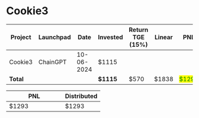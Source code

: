 # Cookie3



<table data-full-width="true"><thead><tr><th width="152">Project</th><th width="138">Launchpad</th><th width="132">Date</th><th width="133">Invested</th><th>Return TGE (15%)</th><th>Linear</th><th>PNL</th></tr></thead><tbody><tr><td>Cookie3</td><td>ChainGPT</td><td>10-06-2024</td><td>$1115</td><td></td><td></td><td></td></tr><tr><td><strong>Total</strong></td><td></td><td></td><td><strong>$1115</strong></td><td>$570</td><td>$1838</td><td><mark style="color:green;">$1293</mark></td></tr></tbody></table>

<table data-full-width="true"><thead><tr><th width="135">PNL</th><th>Distributed</th></tr></thead><tbody><tr><td>$1293</td><td>$1293</td></tr></tbody></table>
